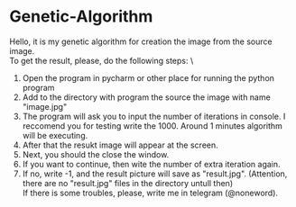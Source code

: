 # Genetic-Algorithm

Hello, it is my genetic algorithm for creation the image from the source image.
\
To get the result, please, do the following steps:
\
1) Open the program in pycharm or other place for running the python program
2) Add to the directory with program the source the image with name "image.jpg"
3) The program will ask you to input the number of iterations in console. I reccomend you for testing write the 1000. Around 1 minutes algorithm will be executing.
4) After that the resukt image will appear at the screen.
5) Next, you should the close the window.
6) If you want to continue, then wite the number of extra iteration again.
7) If no, write -1, and the result picture will save as "result.jpg". (Attention, there are no "result.jpg" files in the directory untull then)
\
If there is some troubles, please, write me in telegram (@noneword).

